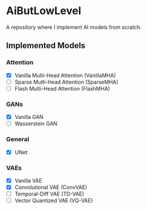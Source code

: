 # AiButLowLevel

A repository where I implement AI models from scratch.  

## Implemented Models  

### Attention  
- [x] Vanilla Multi-Head Attention (VanillaMHA)  
- [ ] Sparse Multi-Head Attention (SparseMHA)  
- [ ] Flash Multi-Head Attention (FlashMHA)  

### GANs  
- [X] Vanilla GAN  
- [ ] Wasserstein GAN  

### General  
- [x] UNet  

### VAEs  
- [x] Vanilla VAE  
- [x] Convolutional VAE (ConvVAE)  
- [ ] Temporal-Diff VAE (TD-VAE)  
- [ ] Vector Quantized  VAE (VQ-VAE)  
